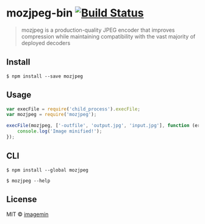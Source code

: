 # mozjpeg-bin [![Build Status](https://travis-ci.org/imagemin/mozjpeg-bin.svg?branch=master)](http://travis-ci.org/imagemin/mozjpeg-bin)

> mozjpeg is a production-quality JPEG encoder that improves compression while maintaining compatibility with the vast majority of deployed decoders


## Install

```
$ npm install --save mozjpeg
```


## Usage

```js
var execFile = require('child_process').execFile;
var mozjpeg = require('mozjpeg');

execFile(mozjpeg, ['-outfile', 'output.jpg', 'input.jpg'], function (err) {
	console.log('Image minified!');
});
```


## CLI

```
$ npm install --global mozjpeg
```

```
$ mozjpeg --help
```


## License

MIT © [imagemin](https://github.com/imagemin)
